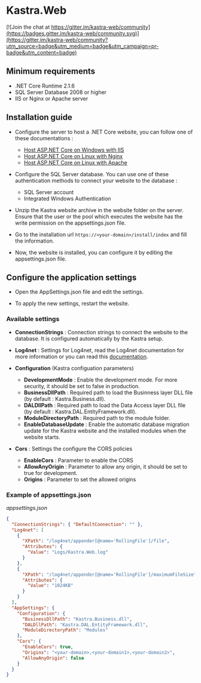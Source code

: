 # Kastra.Web

[![Join the chat at https://gitter.im/kastra-web/community](https://badges.gitter.im/kastra-web/community.svg)](https://gitter.im/kastra-web/community?utm_source=badge&utm_medium=badge&utm_campaign=pr-badge&utm_content=badge)

## Minimum requirements

* .NET Core Runtime 2.1.6
* SQL Server Database 2008 or higher
* IIS or Nginx or Apache server

## Installation guide

* Configure the server to host a .NET Core website, you can follow one of these documentations :
    - [Host ASP.NET Core on Windows with IIS](https://docs.microsoft.com/en-us/aspnet/core/host-and-deploy/iis/?view=aspnetcore-2.2)
    - [Host ASP.NET Core on Linux with Nginx](https://docs.microsoft.com/en-us/aspnet/core/host-and-deploy/linux-nginx?view=aspnetcore-2.2)
    - [Host ASP.NET Core on Linux with Apache](https://docs.microsoft.com/en-us/aspnet/core/host-and-deploy/linux-apache?view=aspnetcore-2.2)

* Configure the SQL Server database. You can use one of these authentication methods to connect your website to the database :
  - SQL Server account
  - Integrated Windows Authentication

* Unzip the Kastra website archive in the website folder on the server. Ensure that the user or the pool which executes the website has the write permission on the appsettings.json file.

* Go to the installation url `https://<your-domain>/install/index` and fill the information.

* Now, the website is installed, you can configure it by editing the appsettings.json file.

## Configure the application settings

* Open the AppSettings.json file and edit the settings.

* To apply the new settings, restart the website.

### Available settings

* **ConnectionStrings** : Connection strings to connect the website to the database. It is configured automatically by the Kastra setup.

* **Log4net** : Settings for Log4net, read the Log4net documentation for more information or you can read this [documentation](https://github.com/huorswords/Microsoft.Extensions.Logging.Log4Net.AspNetCore/blob/develop/doc/CONFIG.md).

* **Configuration** (Kastra configuation parameters)
  - **DevelopmentMode** : Enable the development mode. For more security, it should be set to false in production.
  - **BusinessDllPath** : Required path to load the Businness layer DLL file (by default : Kastra.Business.dll).
  - **DALDllPath** : Required path to load the Data Access layer DLL file (by default : Kastra.DAL.EntityFramework.dll).
  - **ModuleDirectoryPath** : Required path to the module folder.
  - **EnableDatabaseUpdate** : Enable the automatic database migration update for the Kastra website and the installed modules when the website starts.

* **Cors** : Settings the configure the CORS policies
  - **EnableCors** : Parameter to enable the CORS
  - **AllowAnyOrigin** : Parameter to allow any origin, it should be set to true for development.
  - **Origins** : Parameter to set the allowed origins

### Example of appsettings.json

*appsettings.json*
```Json
{
  "ConnectionStrings": { "DefaultConnection": "" },
  "Log4net": [
    {
      "XPath": "/log4net/appender[@name='RollingFile']/file",
      "Attributes": {
        "Value": "Logs/Kastra.Web.log"
      }
    },
    {
      "XPath": "/log4net/appender[@name='RollingFile']/maximumFileSize",
      "Attributes": {
        "Value": "1024KB"
      }
    }
  ],
  "AppSettings": {
    "Configuration": {
      "BusinessDllPath": "Kastra.Business.dll",
      "DALDllPath": "Kastra.DAL.EntityFramework.dll",
      "ModuleDirectoryPath": "Modules"
    },
    "Cors": {
      "EnableCors": true,
      "Origins": "<your-domain>,<your-domain1>,<your-domain2>",
      "AllowAnyOrigin": false
    }
  }
}
```




